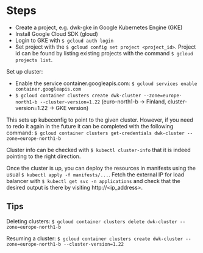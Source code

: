 # Steps

- Create a project, e.g. dwk-gke in Google Kubernetes Engine (GKE)
- Install Google Cloud SDK (gloud)
- Login to GKE with `$ gcloud auth login`
- Set project with the `$ gcloud config set project <project_id>`. Project id can be found by listing existing projects with the command `$ gcloud projects list`.

Set up cluster:
- Enable the service container.googleapis.com: `$ gcloud services enable container.googleapis.com`
- `$ gcloud container clusters create dwk-cluster --zone=europe-north1-b --cluster-version=1.22` (euro-north1-b -> Finland, cluster-version=1.22 -> GKE version)

This sets up kubeconfig to point to the given cluster. However, if you need to redo it again in the future it can be completed with the following command:
`$ gcloud container clusters get-credentials dwk-cluster --zone=europe-north1-b`

Cluster info can be checked with `$ kubectl cluster-info` that it is indeed pointing to the right direction.

Once the cluster is up, you can deploy the resources in manifests using the usual `$ kubectl apply -f manifests/...`. Fetch the external IP for load balancer with `$ kubectl get svc -n applications` and check that the desired output is there by visiting http://<ip_address>.

## Tips

Deleting clusters:
`$ gcloud container clusters delete dwk-cluster --zone=europe-north1-b`

Resuming a cluster:
`$ gcloud container clusters create dwk-cluster --zone=europe-north1-b --cluster-version=1.22`